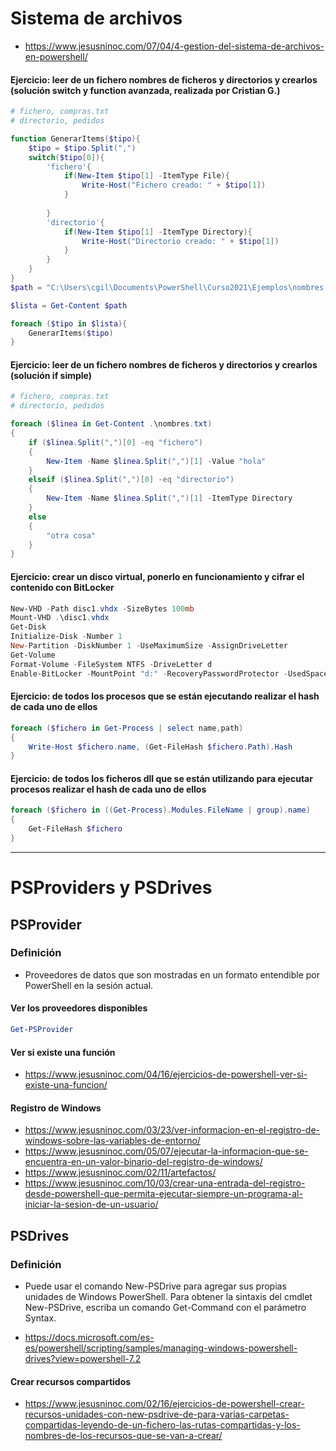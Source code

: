 # Sistema de archivos
* https://www.jesusninoc.com/07/04/4-gestion-del-sistema-de-archivos-en-powershell/

#### Ejercicio: leer de un fichero nombres de ficheros y directorios y crearlos (solución switch y function avanzada, realizada por Cristian G.)
```PowerShell
# fichero, compras.txt
# directorio, pedidos

function GenerarItems($tipo){
    $tipo = $tipo.Split(",")
    switch($tipo[0]){
        'fichero'{
            if(New-Item $tipo[1] -ItemType File){
                Write-Host("Fichero creado: " + $tipo[1])
            }
            
        }
        'directorio'{
            if(New-Item $tipo[1] -ItemType Directory){
                Write-Host("Directorio creado: " + $tipo[1])
            }
        }
    }
}
$path = "C:\Users\cgil\Documents\PowerShell\Curso2021\Ejemplos\nombres.txt"

$lista = Get-Content $path 

foreach ($tipo in $lista){
    GenerarItems($tipo)
}
```

#### Ejercicio: leer de un fichero nombres de ficheros y directorios y crearlos (solución if simple)
```PowerShell
# fichero, compras.txt
# directorio, pedidos

foreach ($linea in Get-Content .\nombres.txt)
{
    if ($linea.Split(",")[0] -eq "fichero")
    {
        New-Item -Name $linea.Split(",")[1] -Value "hola"
    }
    elseif ($linea.Split(",")[0] -eq "directorio")
    {
        New-Item -Name $linea.Split(",")[1] -ItemType Directory
    }
    else
    {
        "otra cosa"
    }
}
```

#### Ejercicio: crear un disco virtual, ponerlo en funcionamiento y cifrar el contenido con BitLocker
```PowerShell
New-VHD -Path disc1.vhdx -SizeBytes 100mb
Mount-VHD .\disc1.vhdx
Get-Disk
Initialize-Disk -Number 1
New-Partition -DiskNumber 1 -UseMaximumSize -AssignDriveLetter
Get-Volume
Format-Volume -FileSystem NTFS -DriveLetter d 
Enable-BitLocker -MountPoint "d:" -RecoveryPasswordProtector -UsedSpaceOnly -Verbose
```

#### Ejercicio: de todos los procesos que se están ejecutando realizar el hash de cada uno de ellos
```PowerShell
foreach ($fichero in Get-Process | select name,path)
{
    Write-Host $fichero.name, (Get-FileHash $fichero.Path).Hash
}
```

#### Ejercicio: de todos los ficheros dll que se están utilizando para ejecutar procesos realizar el hash de cada uno de ellos
```PowerShell
foreach ($fichero in ((Get-Process).Modules.FileName | group).name)
{
    Get-FileHash $fichero
}
```

----------------------

# PSProviders y PSDrives

## PSProvider
### Definición
- Proveedores de datos que son mostradas en un formato entendible por PowerShell en la sesión actual.

#### Ver los proveedores disponibles
```PowerShell
Get-PSProvider
```
#### Ver si existe una función
* https://www.jesusninoc.com/04/16/ejercicios-de-powershell-ver-si-existe-una-funcion/

#### Registro de Windows
* https://www.jesusninoc.com/03/23/ver-informacion-en-el-registro-de-windows-sobre-las-variables-de-entorno/
* https://www.jesusninoc.com/05/07/ejecutar-la-informacion-que-se-encuentra-en-un-valor-binario-del-registro-de-windows/
* https://www.jesusninoc.com/02/11/artefactos/
* https://www.jesusninoc.com/10/03/crear-una-entrada-del-registro-desde-powershell-que-permita-ejecutar-siempre-un-programa-al-iniciar-la-sesion-de-un-usuario/

## PSDrives
### Definición
- Puede usar el comando New-PSDrive para agregar sus propias unidades de Windows PowerShell. Para obtener la sintaxis del cmdlet New-PSDrive, escriba un comando Get-Command con el parámetro Syntax.
* https://docs.microsoft.com/es-es/powershell/scripting/samples/managing-windows-powershell-drives?view=powershell-7.2

#### Crear recursos compartidos
* https://www.jesusninoc.com/02/16/ejercicios-de-powershell-crear-recursos-unidades-con-new-psdrive-de-para-varias-carpetas-compartidas-leyendo-de-un-fichero-las-rutas-compartidas-y-los-nombres-de-los-recursos-que-se-van-a-crear/

